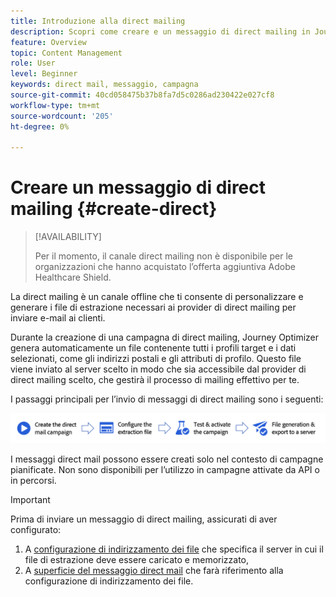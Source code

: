 ```yaml
---
title: Introduzione alla direct mailing
description: Scopri come creare e un messaggio di direct mailing in Journey Optimizer
feature: Overview
topic: Content Management
role: User
level: Beginner
keywords: direct mail, messaggio, campagna
source-git-commit: 40cd058475b37b8fa7d5c0286ad230422e027cf8
workflow-type: tm+mt
source-wordcount: '205'
ht-degree: 0%

---
```


# Creare un messaggio di direct mailing {#create-direct}

>[!AVAILABILITY]
>
>Per il momento, il canale direct mailing non è disponibile per le organizzazioni che hanno acquistato l’offerta aggiuntiva Adobe Healthcare Shield.

La direct mailing è un canale offline che ti consente di personalizzare e generare i file di estrazione necessari ai provider di direct mailing per inviare e-mail ai clienti.

Durante la creazione di una campagna di direct mailing, Journey Optimizer genera automaticamente un file contenente tutti i profili target e i dati selezionati, come gli indirizzi postali e gli attributi di profilo. Questo file viene inviato al server scelto in modo che sia accessibile dal provider di direct mailing scelto, che gestirà il processo di mailing effettivo per te.

I passaggi principali per l’invio di messaggi di direct mailing sono i seguenti:

![](assets/dm-creation-process.png)

I messaggi direct mail possono essere creati solo nel contesto di campagne pianificate. Non sono disponibili per l’utilizzo in campagne attivate da API o in percorsi.

>[!IMPORTANT]
>
>Prima di inviare un messaggio di direct mailing, assicurati di aver configurato:
>
>1. A [configurazione di indirizzamento dei file](../direct-mail/direct-mail-configuration.md#file-routing-configuration) che specifica il server in cui il file di estrazione deve essere caricato e memorizzato,
>1. A [superficie del messaggio direct mail](../direct-mail/direct-mail-configuration.md#direct-mail-surface) che farà riferimento alla configurazione di indirizzamento dei file.
